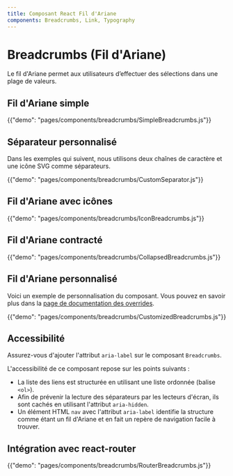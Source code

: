 ```yaml
---
title: Composant React Fil d'Ariane
components: Breadcrumbs, Link, Typography
---
```


# Breadcrumbs (Fil d'Ariane)

<p class="description">Le fil d'Ariane permet aux utilisateurs d’effectuer des sélections dans une plage de valeurs.</p>

## Fil d'Ariane simple

{{"demo": "pages/components/breadcrumbs/SimpleBreadcrumbs.js"}}

## Séparateur personnalisé

Dans les exemples qui suivent, nous utilisons deux chaînes de caractère et une icône SVG comme séparateurs.

{{"demo": "pages/components/breadcrumbs/CustomSeparator.js"}}

## Fil d'Ariane avec icônes

{{"demo": "pages/components/breadcrumbs/IconBreadcrumbs.js"}}

## Fil d'Ariane contracté

{{"demo": "pages/components/breadcrumbs/CollapsedBreadcrumbs.js"}}

## Fil d'Ariane personnalisé

Voici un exemple de personnalisation du composant. Vous pouvez en savoir plus dans la [page de documentation des overrides](/customization/components/).

{{"demo": "pages/components/breadcrumbs/CustomizedBreadcrumbs.js"}}

## Accessibilité

Assurez-vous d'ajouter l'attribut `aria-label` sur le composant `Breadcrumbs`.

L'accessibilité de ce composant repose sur les points suivants :

- La liste des liens est structurée en utilisant une liste ordonnée (balise `<ol>`).
- Afin de prévenir la lecture des séparateurs par les lecteurs d'écran, ils sont cachés en utilisant l'attribut `aria-hidden`.
- Un élément HTML `nav` avec l'attribut `aria-label` identifie la structure comme étant un fil d'Ariane et en fait un repère de navigation facile à trouver.

## Intégration avec react-router

{{"demo": "pages/components/breadcrumbs/RouterBreadcrumbs.js"}}